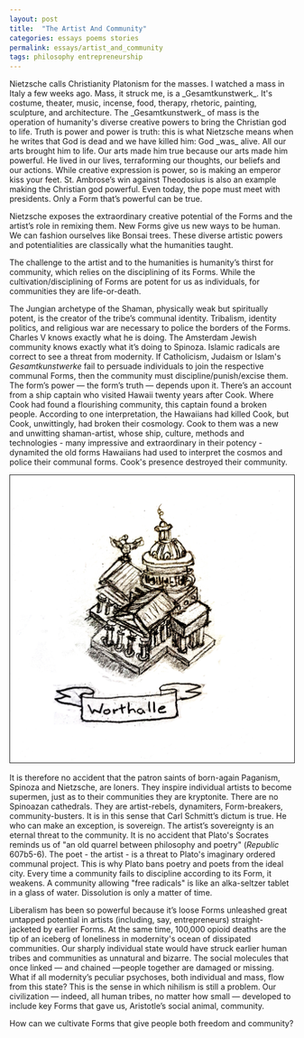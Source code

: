 ```yaml
---
layout: post
title:  "The Artist And Community"
categories: essays poems stories
permalink: essays/artist_and_community
tags: philosophy entrepreneurship 
---
```

[comment]: <> (Note for future essays and blog posts, you must add markdown="1" in order for HTML to parse your markdown text. This is particularly relevant for using HTML / Bootstrap columns. Markdown has no columns. There are also other options for including markdown: https://stackoverflow.com/questions/22291211/jekyll-how-to-get-markdown-parsing-inside-blocks-using-kramdown)

<div class="container">
	<div class="row">
		<div class="col-5" markdown="1">
Nietzsche calls Christianity Platonism for the masses. I watched a mass in Italy a few weeks ago. Mass, it struck me, is a _Gesamtkunstwerk_. It's costume, theater, music, incense, food, therapy, rhetoric, painting, sculpture, and architecture. The _Gesamtkunstwerk_ of mass is the operation of humanity's diverse creative powers to bring the Christian god to life. Truth is power and power is truth: this is what Nietzsche means when he writes that God is dead and we have killed him: God _was_ alive. All our arts brought him to life. Our arts made him true because our arts made him powerful. He lived in our lives, terraforming our thoughts, our beliefs and our actions. While creative expression is power, so is making an emperor kiss your feet. St. Ambrose’s win against Theodosius is also an example making the Christian god powerful. Even today, the pope must meet with presidents. Only a Form that’s powerful can be true. 


Nietzsche exposes the extraordinary creative potential of the Forms and the artist’s role in remixing them. New Forms give us new ways to be human. We can fashion ourselves like Bonsai trees. These diverse artistic powers and potentialities are classically what the humanities taught.

The challenge to the artist and to the humanities is humanity’s thirst for community, which relies on the disciplining of its Forms. While the cultivation/disciplining of Forms are potent for us as individuals, for communities they are life-or-death.

The Jungian archetype of the Shaman, physically weak but spiritually potent, is the creator of the tribe’s communal identity. Tribalism, identity politics, and religious war are necessary to police the borders of the Forms. Charles V knows exactly what he is doing. The Amsterdam Jewish community knows exactly what it’s doing to Spinoza. Islamic radicals are correct to see a threat from modernity. If Catholicism, Judaism or Islam's _Gesamtkunstwerke_ fail to persuade individuals to join the respective communal Forms, then the community must discipline/punish/excise them. The form’s power — the form’s truth — depends upon it. There’s an account from a ship captain who visited Hawaii twenty years after Cook. Where Cook had found a flourishing community, this captain found a broken people. According to one interpretation, the Hawaiians had killed Cook, but Cook, unwittingly, had broken their cosmology. Cook to them was a new and unwitting shaman-artist, whose ship, culture, methods and technologies - many impressive and extraordinary in their potency - dynamited the old forms Hawaiians had used to interpret the cosmos and police their communal forms. Cook's presence destroyed their community. 

</div>
		<div class="col-5" markdown="1">

<img border="1.5" src="/assets/images/essays/worthalle.jpg"/>


It is therefore no accident that the patron saints of born-again Paganism, Spinoza and Nietzsche, are loners. They inspire individual artists to become supermen, just as to their communities they are kryptonite. There are no Spinoazan cathedrals. They are artist-rebels, dynamiters, Form-breakers, community-busters. It is in this sense that Carl Schmitt’s dictum is true. He who can make an exception, is sovereign. The artist’s sovereignty is an eternal threat to the community. It is no accident that Plato's Socrates reminds us of "an old quarrel between philosophy and poetry" (_Republic_ 607b5-6). The poet - the artist - is a threat to Plato's imaginary ordered communal project. This is why Plato bans poetry and poets from the ideal city. Every time a community fails to discipline according to its Form, it weakens. A community allowing "free radicals" is like an alka-seltzer tablet in a glass of water. Dissolution is only a matter of time.

Liberalism has been so powerful because it’s loose Forms unleashed great untapped potential in artists (including, say, entrepreneurs) straight-jacketed by earlier Forms. At the same time, 100,000 opioid deaths are the tip of an iceberg of loneliness in modernity's ocean of dissipated communities. Our sharply individual state would have struck earlier human tribes and communities as unnatural and bizarre. The social molecules that once linked — and chained —people together are damaged or missing. What if all modernity’s peculiar psychoses, both individual and mass, flow from this state? This is the sense in which nihilism is still a problem. Our civilization — indeed, all human tribes, no matter how small — developed to include key Forms that gave us, Aristotle’s social animal, community.

How can we cultivate Forms that give people both freedom and community?

</div>
</div>
</div>
